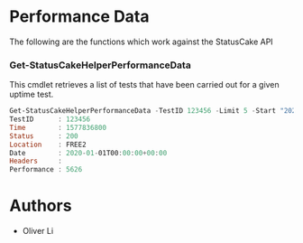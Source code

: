 # Performance Data

The following are the functions which work against the StatusCake API

### Get-StatusCakeHelperPerformanceData
This cmdlet retrieves a list of tests that have been carried out for a given uptime test.

```powershell
Get-StatusCakeHelperPerformanceData -TestID 123456 -Limit 5 -Start "2020-01-01 00:00:00"
TestID      : 123456
Time        : 1577836800
Status      : 200
Location    : FREE2
Date        : 2020-01-01T00:00:00+00:00
Headers     :
Performance : 5626

```

# Authors
- Oliver Li